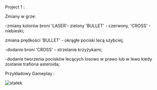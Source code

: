 Project 1 :

Zmiany w grze: 

-zmiany kolorów broni 'LASER'- zielony 'BULLET' - czerwony, 'CROSS' - niebieski;

zmiana prędkości 'BULLET' - okrągłe pociski lecą szybciej;

-dodanie broni 'CROSS' - strzelanie krzyżykami;

-dodanie tworzenia pocisków lecących losowo w prawo lub w lewo kiedy zostanie trafiona asteroida;

Przykładowy Gameplay :

![statek](https://github.com/user-attachments/assets/442426ba-730a-4f6d-9601-df3f0c831ddd)
